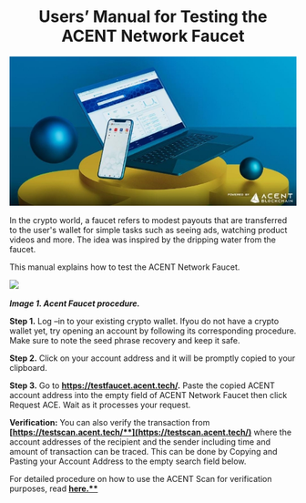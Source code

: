 <h1 align="center">
Users’ Manual for Testing the ACENT Network Faucet
</h1>
<p align="center">
  <img src="/images/Aspose.Words.jpeg?raw=true" alt="Sublime's custom image"/>
</p>

In the crypto world, a faucet refers to modest payouts that are transferred to the user's wallet for simple tasks such as seeing ads, watching product videos and more. The idea was inspired by the dripping water from the faucet.

This manual explains how to test the ACENT Network Faucet.

![](Aspose.Words.9fa90552-093e-4470-8a5a-6862507ab9c7.002.png)

***Image 1. Acent Faucet procedure.***

**Step 1.** Log –in to your existing crypto wallet. Ifyou do not have a crypto wallet yet, try opening an account by following its corresponding procedure. Make sure to note the seed phrase recovery and keep it safe.

**Step 2.** Click on your account address and it will be promptly copied to your clipboard.

**Step 3.** Go to **<https://testfaucet.acent.tech/>.** Paste the copied ACENT account address into the empty field of ACENT Network Faucet then click Request ACE. Wait as it processes your request.

**Verification:** You can also verify the transaction from **[https://testscan.acent.tech/**](https://testscan.acent.tech/)** where the account addresses of the recipient and the sender including time and amount of transaction can be traced. This can be done by Copying and Pasting your Account Address to the empty search field below.

For detailed procedure on how to use the ACENT Scan for verification purposes, read **[here.**](https://docs.google.com/document/d/1WgzZqUjqkqMO9aGPlhxgchrwGMSJ_rXz/edit)**
